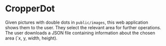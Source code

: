 CropperDot
==========

Given pictures with double dots in `public/images`, this web application shows them to the user. They select the relevant area for further operations. The user downloads a JSON file containing information about the chosen area (`x, y, width, height).
